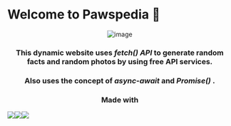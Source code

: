 # Welcome to Pawspedia 🐶
<center>
  
  ![image](https://github.com/curecode11/Pawspedia/assets/118065498/a303f0bf-3dde-449c-9180-1be37dae8d17)
  
### This dynamic website uses <em><b>fetch() API</b></em> to generate random facts and random photos by using free API services.

### Also uses the concept of <em><b>async-await</b></em> and <em><b>Promise()</b></em> .

### Made with 
</center>
<img src="https://img.shields.io/badge/HTML5-E34F26?style=for-the-badge&logo=html5&logoColor=white"/><img src="https://img.shields.io/badge/JavaScript-323330?style=for-the-badge&logo=javascript&logoColor=F7DF1E"/><img src="https://img.shields.io/badge/CSS3-1572B6?style=for-the-badge&logo=css3&logoColor=white"/>
<br>
</center>

</center>
